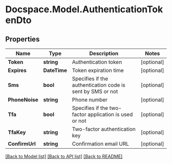 # Docspace.Model.AuthenticationTokenDto

## Properties

Name | Type | Description | Notes
------------ | ------------- | ------------- | -------------
**Token** | **string** | Authentication token | [optional] 
**Expires** | **DateTime** | Token expiration time | [optional] 
**Sms** | **bool** | Specifies if the authentication code is sent by SMS or not | [optional] 
**PhoneNoise** | **string** | Phone number | [optional] 
**Tfa** | **bool** | Specifies if the two-factor application is used or not | [optional] 
**TfaKey** | **string** | Two-factor authentication key | [optional] 
**ConfirmUrl** | **string** | Confirmation email URL | [optional] 

[[Back to Model list]](../README.md#documentation-for-models) [[Back to API list]](../README.md#documentation-for-api-endpoints) [[Back to README]](../README.md)

